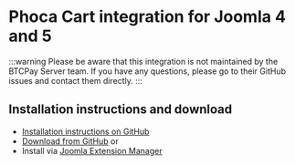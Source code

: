 # Phoca Cart integration for Joomla 4 and 5

:::warning
Please be aware that this integration is not maintained by the BTCPay Server team. If you have any questions, please go to their GitHub issues and contact them directly.
:::

## Installation instructions and download

- [Installation instructions on GitHub](https://github.com/Jacquesvw/PhocaCart-BtcpayServer-Plugin/blob/main/docs/INSTRUCTIONS.md)
- [Download from GitHub](https://github.com/Jacquesvw/PhocaCart-BtcpayServer-Plugin) or
- Install via [Joomla Extension Manager](https://extensions.joomla.org/extension/phoca-cart-btcpay/)
